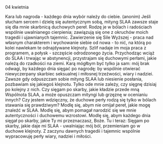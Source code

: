 04 kwietnia

Kara lub nagroda - każdego dnia wybór należy do ciebie.
(anonim)
 Jeśli słucham sercem i dzielę się autentycznym sobą, mityng SLAA zawsze staje się dla mnie skarbnicą duchowych pereł. Rodzę je w bólach i radościach wspólnie uwalnianego cierpienia; zawiązują się one z okruchów moich tragedii i ujawnianych tajemnic. Zawierzenie się Sile Wyższej - praca nad własnym charakterem i wychowanie siebie od nowa - to nić, na którą po kolei nawlekam te odnajdywane klejnoty. Szlif nadaje im moja praca z programem, a połysk - szczęście odrodzonego życia. Przychodząc wciąż do SLAA i trwając w abstynencji, przystrajam się duchowymi perłami, jakie należą do rzadkości na ziemi. Karą mógłbym być tylko ja sam: mój brak odwagi, by każdego dnia sięgać po nagrodę: by wspólnie otwierać niewyczerpany skarbiec seksualnej i miłosnej trzeźwości, wiary i nadziei. Zawsze gdy odpuszczam sobie mityng SLAA lub niesienie posłania, pozbawiam się jakiegoś klejnotu. Tylko ode mnie zależy, czy sięgnę dzisiaj po kolejny z nich.
 Czy sięgam po skarby, jakie kładzie przede mną Wspólnota SLAA, a może opuszczam mityngi lub grzęznę w ocenianiu innych? Czy jestem wdzięczny, że duchowe perły rodzą się tylko w bólach stawania się prawdziwym?
 Modlę się, abym nie omijał pereł, jakie mogę znaleźć w SLAA. Modlę się, abym pomagał narodzić się we mnie autentyczności i duchowemu wzrostowi. Modlę się, abym każdego dnia sięgał po skarby, jakie Ty mi przeznaczasz, Boże.
 Tu i teraz: Sięgam po skarby, jakie daje mi SLAA - uwalniając mój ból, przemieniam go w duchowe klejnoty. Z zaczynu dawnych tragedii i tajemnic wspólnie wypracowuję perły wiary, nadziei i miłości.
